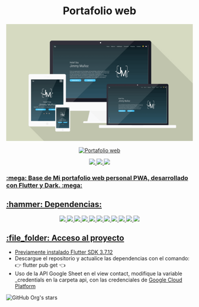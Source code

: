 <h1 align="center"> Portafolio web </h1>

![Portafolio web](https://github.com/JimmyMunoz17/skeleton_portfolio_web/blob/main/assets/img_readme/PortafolioWeb.png)

<p align="center">
   <a href="https://644db86a91193572f50d3779--frabjous-kashata-df1b24.netlify.app/#/home"><img src="https://www.netlify.com/img/deploy/button.svg" alt="Portafolio web"</a>
</p>
<p align="center">
   <img src="https://img.shields.io/badge/STATUS-EN%20DESAROLLO-green">
   <img src="https://img.shields.io/badge/Version-v0.1-green">
   <img src="https://img.shields.io/badge/environment-%3E%3D2.16.1%20%3C3.0.0-brightgreen">
</p>
<p align="center">
  <h3> :mega: Base de Mi portafolio web personal PWA, desarrollado con Flutter y Dark. :mega:</h3>
</p>
<h2> :hammer: Dependencias: </h2>
<p align="center">
   <img src="https://img.shields.io/badge/animate__do-v3.0.2-brightgreen">
   <img src="https://img.shields.io/badge/animated__text__kit-4.2.2-brightgreen">
   <img src="https://img.shields.io/badge/auto__size__text-3.0.0-brightgreen">
   <img src="https://img.shields.io/badge/email__validator-2.1.17-brightgreen">
   <img src="https://img.shields.io/badge/fluro-2.0.4-brightgreen">
   <img src="https://img.shields.io/badge/flutter__localizations-2.1.0-brightgreen">
   <img src="https://img.shields.io/badge/google__fonts-4.0.3-brightgreen">
   <img src="https://img.shields.io/badge/gsheets-0.4.2-brightgreen">
   <img src="https://img.shields.io/badge/provider-6.0.5-brightgreen">
   <img src="https://img.shields.io/badge/universal__html-2.0.8-brightgreen">
   <img src="https://img.shields.io/badge/url__launcher-6.1.10-brightgreen">
</p>

<h2>:file_folder: Acceso al proyecto</h2>

- Previamente instalado [Flutter SDK 3.7.12](https://docs.flutter.dev/get-started/install)
- Descargue el repositorio y actualice las dependencias con el comando: :point_right: flutter pub get :point_left:
- Uso de la API Google Sheet en el view contact, modifique la variable _credentials en la carpeta api, con las credenciales de [Google Cloud Platform](https://cloud.google.com)


![GitHub Org's stars](https://img.shields.io/github/stars/jimmyMunoz17?style=social)
